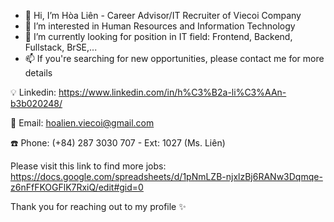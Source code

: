 - 👋 Hi, I’m Hòa Liên - Career Advisor/IT Recruiter of Viecoi Company
- 👀 I’m interested in Human Resources and Information Technology
- 🌱 I’m currently looking for position in IT field: Frontend, Backend, Fullstack, BrSE,...
- 📫 If you're searching for new opportunities, please contact me for more details

💡 Linkedin: https://www.linkedin.com/in/h%C3%B2a-li%C3%AAn-b3b020248/
  
📧 Email: hoalien.viecoi@gmail.com
 
☎️ Phone: (+84) 287 3030 707 - Ext: 1027 (Ms. Liên)
 
Please visit this link to find more jobs: https://docs.google.com/spreadsheets/d/1pNmLZB-njxlzBj6RANw3Dqmqe-z6nFfFKOGFlK7RxiQ/edit#gid=0

Thank you for reaching out to my profile ✨
